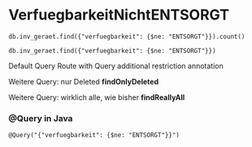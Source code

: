 VerfuegbarkeitNichtENTSORGT
===========================

`db.inv_geraet.find({"verfuegbarkeit": {$ne: "ENTSORGT"}}).count()`

`db.inv_geraet.find({"verfuegbarkeit": {$ne: "ENTSORGT"}})`


Default Query Route with Query additional restriction annotation

Weitere Query: nur Deleted **findOnlyDeleted**

Weitere Query: wirklich alle, wie bisher **findReallyAll**


###  @Query in Java
`@Query("{"verfuegbarkeit": {$ne: "ENTSORGT"}}")`


